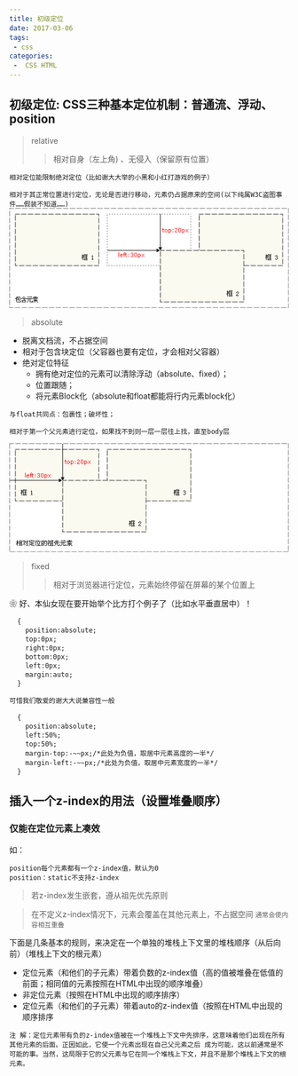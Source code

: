 ```yaml
---
title: 初级定位
date: 2017-03-06
tags:
 - css
categories:
 -  CSS HTML
---
```


## 初级定位: CSS三种基本定位机制：普通流、浮动、position

> relative
>> 相对自身（左上角) 、无侵入（保留原有位置）

  `相对定位能限制绝对定位（比如谢大大举的小黑和小红打游戏的例子）`

  `相对于其正常位置进行定位，无论是否进行移动，元素仍占据原来的空间(以下纯属W3C盗图事件……假装不知道……)`
![An image](../../../.vuepress/public/2017/relative.gif)
<!-- ![Image from alias](~@alias/2017/relative.gif) -->

>  absolute

+ 脱离文档流，不占据空间
+ 相对于包含块定位（父容器也要有定位，才会相对父容器）
+ 绝对定位特征
    + 拥有绝对定位的元素可以清除浮动（absolute、fixed）；
    + 位置跟随；
    + 将元素Block化（absolute和float都能将行内元素block化）

`与float共同点：包裹性；破坏性；`

`相对于第一个父元素进行定位，如果找不到则一层一层往上找，直至body层`

![An image](../../../.vuepress/public/2017/absolute.gif)

> fixed
>> 相对于浏览器进行定位，元素始终停留在屏幕的某个位置上

❀ 好、本仙女现在要开始举个比方打个例子了（比如水平垂直居中）！

```javascript:;
  {
    position:absolute;
    top:0px;
    right:0px;
    bottom:0px;
    left:0px;
    margin:auto;
  }
```

`可惜我们敬爱的谢大大说兼容性一般`

```javascript:;
  {
    position:absolute;
    left:50%;
    top:50%;
    margin-top:-~~px;/*此处为负值，取居中元素高度的一半*/
    margin-left:-~~px;/*此处为负值，取居中元素宽度的一半*/
  }
```

## 插入一个z-index的用法（设置堆叠顺序）

### 仅能在定位元素上凑效  
如：

    position每个元素都有一个z-index值，默认为0
    position：static不支持z-index

> 若z-index发生嵌套，遵从祖先优先原则

> 在不定义z-index情况下，元素会覆盖在其他元素上，不占据空间
`通常会使内容相互重叠`

下面是几条基本的规则，来决定在一个单独的堆栈上下文里的堆栈顺序（从后向前）（堆栈上下文的根元素）

+ 定位元素（和他们的子元素）带着负数的z-index值（高的值被堆叠在低值的前面；相同值的元素按照在HTML中出现的顺序堆叠）
+ 非定位元素（按照在HTML中出现的顺序排序）
+ 定位元素（和他们的子元素）带着auto的z-index值（按照在HTML中出现的顺序排序

`注 解：定位元素带有负的z-index值被在一个堆栈上下文中先排序，这意味着他们出现在所有其他元素的后面。正因如此，它使一个元素出现在自己父元素之后 成为可能，这以前通常是不可能的事。当然，这局限于它的父元素与它在同一个堆栈上下文，并且不是那个堆栈上下文的根元素。`


